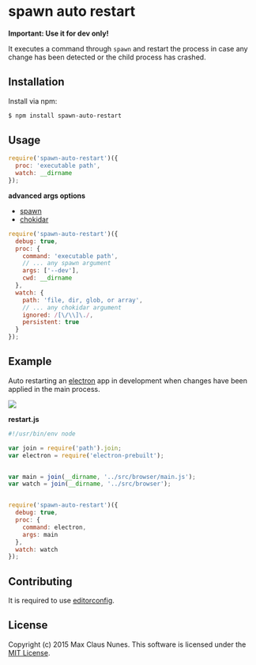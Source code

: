 # spawn auto restart

**Important: Use it for dev only!**

It executes a command through `spawn` and restart the process in case any change has been detected or the child process has crashed.

## Installation

Install via npm:

```bash
$ npm install spawn-auto-restart
```

## Usage

```js
require('spawn-auto-restart')({
  proc: 'executable path',
  watch: __dirname
});
```

**advanced args options**

* [spawn](https://nodejs.org/api/child_process.html#child_process_child_process_spawn_command_args_options)
* [chokidar](https://github.com/paulmillr/chokidar)

```js
require('spawn-auto-restart')({
  debug: true,
  proc: {
    command: 'executable path',
    // ... any spawn argument
    args: ['--dev'],
    cwd: __dirname
  },
  watch: {
    path: 'file, dir, glob, or array',
    // ... any chokidar argument
    ignored: /[\/\\]\./,
    persistent: true
  }
});
```

## Example

Auto restarting an [electron](https://github.com/atom/electron) app in development when changes have been applied in the main process.

![](https://www.dropbox.com/s/gxird1lr72tq56s/spawn-auto-restart.gif?raw=1)

**restart.js**
```js
#!/usr/bin/env node

var join = require('path').join;
var electron = require('electron-prebuilt');


var main = join(__dirname, '../src/browser/main.js');
var watch = join(__dirname, '../src/browser');


require('spawn-auto-restart')({
  debug: true,
  proc: {
    command: electron,
    args: main
  },
  watch: watch
});
```


## Contributing

It is required to use [editorconfig](http://editorconfig.org/).

## License

Copyright (c) 2015 Max Claus Nunes. This software is licensed under the [MIT License](http://raw.github.com/maxcnunes/spawn-auto-restart/master/LICENSE).
